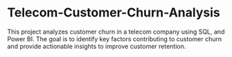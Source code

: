 # Telecom-Customer-Churn-Analysis
This project analyzes customer churn in a telecom company using  SQL, and Power BI. The goal is to identify key factors contributing to customer churn and provide actionable insights to improve customer retention.
